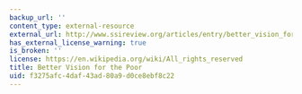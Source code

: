 ```yaml
---
backup_url: ''
content_type: external-resource
external_url: http://www.ssireview.org/articles/entry/better_vision_for_the_poor
has_external_license_warning: true
is_broken: ''
license: https://en.wikipedia.org/wiki/All_rights_reserved
title: Better Vision for the Poor
uid: f3275afc-4daf-43ad-80a9-d0ce8ebf8c22
---
```

